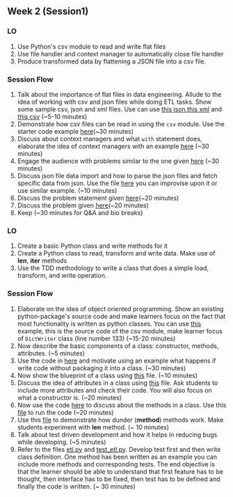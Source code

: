 ## Week 2 (Session1)

### LO
1. Use Python's csv module to read and write flat files
2. Use file handler and context manager to automatically close file handler
3. Produce transformed data by flattening a JSON file into a csv file.

### Session Flow
1. Talk about the importance of flat files in data engineering. Allude to the idea of working with csv and json files while doing ETL tasks. Show some sample csv, json and xml files. Use can use [this json](./data/json_sample.json),[this xml](./data/xml_sample.xml) and [this csv](./data/csv_sample.csv) (~5-10 minutes)
2. Demonstrate how csv files can be read in using the `csv` module. Use the starter code example [here](./codes/session1/flat_files.py)(~30 minutes)
3. Discuss about context managers and  what `with` statement does, elaborate the idea of context managers with an example [here](./codes/session1/context_managers.py) (~30 minutes)
4. Engage the audience with problems similar to the one given [here](./codes/session1/csv_class_practice.md) (~30 minutes)
5. Discuss json file data import and how to parse the json files and fetch specific data from json. Use the file [here](./codes/session1/json_data.py) you can improvise upon it or use similar example. (~10 minutes)
6. Discuss the problem statement given [here](./codes/session1/json_problem.md)(~20 minutes)
7. Discuss the problem given [here](./codes/session1/json_problem1.md)(~20 minutes)
8. Keep (~30 minutes for Q&A and bio breaks)  

### LO
1. Create a basic Python class and write methods for it
2. Create a Python class to read, transform and write data. Make use of __len__, __iter__ methods
3. Use the TDD methodology to write a class that does a simple load, transform, and write operation.

### Session Flow
1. Elaborate on the idea of object oriented programming. Show an existing python-package's source code and make learners focus on the fact that most functionality is written as python classes. You can use [this](https://github.com/python/cpython/blob/main/Lib/csv.py) example, this is the source code of the csv module, make learner focus of `DictWriter` class (line number 133) (~15-20 minutes)
2. Now describe the basic components of a class: constructor, methods, attributes. (~5 minutes)
3. Use the code in [here](./codes/session2/oops1.py) and motivate using an example what happens if write code without packaging it into a class. (~30 minutes)
4. Now show the blueprint of a class using [this](./codes/session2/oops_blueprint.py) file. (~10 minutes)
5. Discuss the idea of attributes in a class using [this](./codes/session2/oops_attrs.py) file. Ask students to include more attributes and check their code. You will also focus on what a constructor is. (~20 minutes)
6. Now use the code [here](./codes/session2/oops2.py) to discuss about the methods in a class. Use this [file](./codes/session2/oops_run.py) to run the code (~20 minutes)
7. Use this [file](./codes/session2/oops_dunder.py) to demonstrate how dunder (__method__) methods work. Make students experiment with __len__ method. (~ 10 minutes)
8. Talk about test driven development and how it helps in reducing bugs while developing. (~5 minutes)
9. Refer to the files [etl.py](./codes/session2/etl.py) and [test_etl.py](./codes/session2/test_etl.py). Develop test first and then write class definition. One method has been written as an example you can include more methods and corresponding tests. The end objective is that the learner should be able to understand that first feature has to be thought, then interface has to be fixed, then test has to be defined and finally the code is written. (~ 30 minutes)